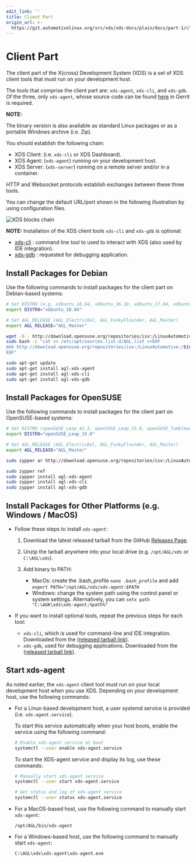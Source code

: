 ```yaml
---
edit_link: ''
title: Client Part
origin_url: >-
  https://git.automotivelinux.org/src/xds/xds-docs/plain/docs/part-1/client-part.md?h=icefish
---
```


<!-- WARNING: This file is generated by fetch_docs.js using /home/boron/Documents/AGL/docs-webtemplate/site/_data/tocs/devguides/icefish/xds-docs-guides-devguides-book.yml -->

# Client Part

The client part of the X(cross) Development System (XDS) is
a set of XDS client tools that must run on your development host.

The tools that comprise the client part are: `xds-agent`, `xds-cli`, and `xds-gdb`.
Of the three, only `xds-agent`, whose source code can be found
[here](https://gerrit.automotivelinux.org/gerrit/gitweb?p=src/xds/xds-agent.git)
in Gerrit is required.

<!-- section-note -->
**NOTE:**

The binary version is also available as standard Linux packages
or as a portable Windows archive (i.e. Zip).
<!-- end-section-note -->

You should establish the following chain:

- XDS Client: (i.e. `xds-cli` or XDS Dashboard).
- XDS Agent: (`xds-agent`) running on your development host.
- XDS Server:  (`xds-server`) running on a remote server and/or in a container.

HTTP and Websocket protocols establish exchanges between these three tools.

You can change the default URL/port shown in the following illustration by using
configuration files.

![XDS blocks chain](./pictures/xds-block-chain.png)

<!-- section-note -->
**NOTE:**
Installation of the XDS client tools `xds-cli` and `xds-gdb` is
optional:

- [xds-cli](https://gerrit.automotivelinux.org/gerrit/gitweb?p=src/xds/xds-cli.git) : command line tool to used to interact with XDS (also used by IDE integration).
- [xds-gdb](https://gerrit.automotivelinux.org/gerrit/gitweb?p=src/xds/xds-gdb.git) : requested for debugging application.
<!-- end-section-note -->

## Install Packages for Debian

Use the following commands to install packages for the client part
on Debian-based systems:

```bash
# Set DISTRO (e.g. xUbuntu_16.04, xUbuntu_16.10, xUbuntu_17.04, xUbuntu_18.04, Debian_8.0, Debian_9.0)
export DISTRO="xUbuntu_18.04"

# Set AGL_RELEASE (AGL_ElectricEel, AGL_FunkyFlounder, AGL_Master)
export AGL_RELEASE="AGL_Master"

wget -O - http://download.opensuse.org/repositories/isv:/LinuxAutomotive:/${AGL_RELEASE}/${DISTRO}/Release.key | sudo apt-key add -
sudo bash -c "cat >> /etc/apt/sources.list.d/AGL.list <<EOF
deb http://download.opensuse.org/repositories/isv:/LinuxAutomotive:/${AGL_RELEASE}/${DISTRO}/ ./
EOF"

sudo apt-get update
sudo apt-get install agl-xds-agent
sudo apt-get install agl-xds-cli
sudo apt-get install agl-xds-gdb
```

## Install Packages for OpenSUSE

Use the following commands to install packages for the client part
on OpenSUSE-based systems:

```bash
# Set DISTRO (openSUSE_Leap_42.3, openSUSE_Leap_15.0, openSUSE_Tumbleweed)
export DISTRO="openSUSE_Leap_15.0"

# Set AGL_RELEASE (AGL_ElectricEel, AGL_FunkyFlounder, AGL_Master)
export AGL_RELEASE="AGL_Master"

sudo zypper ar http://download.opensuse.org/repositories/isv:/LinuxAutomotive:/${AGL_RELEASE}/${DISTRO}/isv:LinuxAutomotive:${AGL_RELEASE}.repo

sudo zypper ref
sudo zypper install agl-xds-agent
sudo zypper install agl-xds-cli
sudo zypper install agl-xds-gdb
```

## Install Packages for Other Platforms (e.g. Windows / MacOS)

- Follow these steps to install `xds-agent`:

  1. Download the latest released tarball from the GitHub [Releases Page](https://github.com/iotbzh/xds-agent/releases).

  1. Unzip the tarball anywhere into your local drive (e.g. `/opt/AGL/xds` or `C:\AGL\xds`).

  1. Add binary to PATH:

      - MacOs: create the .bash_profile `nano .bash_profile` and add `export PATH="/opt/AGL/xds/xds-agent:$PATH`
      - Windows: change the system path using the control panel or system settings.
        Alternatively, you can `setx path "C:\AGK\xds\xds-agent;%path%"`

- If you want to install optional tools, repeat the previous steps for each tool:
  - `xds-cli`, which is used for command-line and IDE integration.
  Downloaded from the ([released tarball link](https://github.com/iotbzh/xds-cli/releases)).
  - `xds-gdb`, used for debugging applications.
  Downloaded from the ([released tarball link](https://github.com/iotbzh/xds-gdb/releases)).

## Start xds-agent

As noted earlier, the `xds-agent` client tool must run on your local
development host when you use XDS.
Depending on your development host, use the following commands:

- For a Linux-based development host, a user systemd service is provided
  (i.e. `xds-agent.service`).

  To start this service automatically when your host boots, enable
  the service using the following command:

  ```bash
  # Enable xds-agent service at boot
  systemctl --user enable xds-agent.service
  ```

  To start the XDS-agent service and display its log, use these
  commands:

  ```bash
  # Manually start xds-agent service
  systemctl --user start xds-agent.service

  # Get status and log of xds-agent service
  systemctl --user status xds-agent.service
  ```

- For a MacOS-based host, use the following command to
  manually start `xds-agent`:

  ```batch
  /opt/AGL/bin/xds-agent
  ```

- For a Windows-based host, use the following command to
  manually start `xds-agent`:

  ```batch
  C:\AGL\xds\xds-agent\xds-agent.exe
  ```
